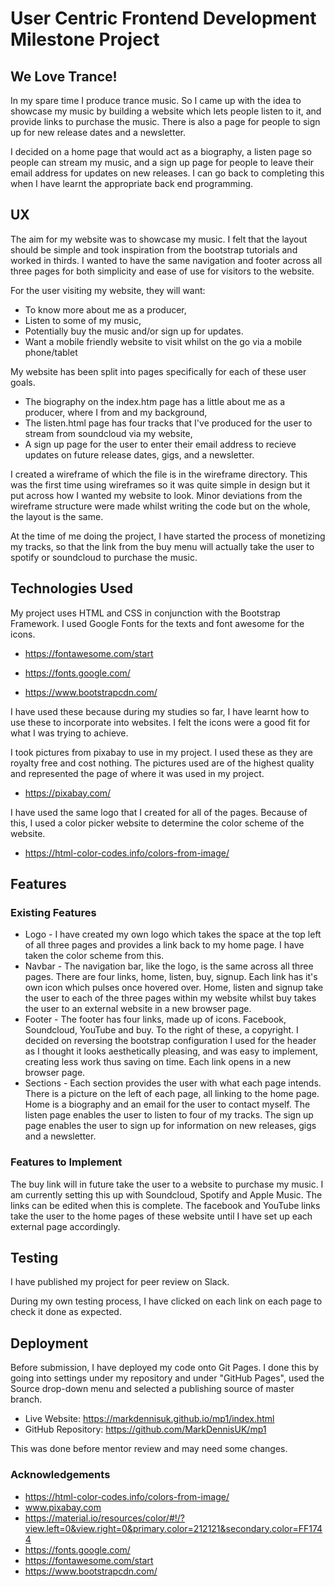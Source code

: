 # User Centric Frontend Development Milestone Project

## We Love Trance!

In my spare time I produce trance music. So I came up with the idea to showcase my music by building a website which lets people listen to it, and provide links to purchase the music. There is also a page for people to sign up for new release dates and a newsletter.

I decided on a home page that would act as a biography, a listen page so people can stream my music, and a sign up page for people to leave their email address for updates on new releases. I can go back to completing this when I have learnt the appropriate back end programming.

## UX

The aim for my website was to showcase my music. I felt that the layout should be simple and took inspiration from the bootstrap tutorials and worked in thirds. I wanted to have the same navigation and footer across all three pages for both simplicity and ease of use for visitors to the website.

For the user visiting my website, they will want:

  * To know more about me as a producer,
  * Listen to some of my music,
  * Potentially buy the music and/or sign up for updates.
  * Want a mobile friendly website to visit whilst on the go via a mobile phone/tablet
  
My website has been split into pages specifically for each of these user goals. 

  * The biography on the index.htm page has a little about me as a producer, where I from and my background,
  * The listen.html page has four tracks that I've produced for the user to stream from soundcloud via my website,
  * A sign up page for the user to enter their email address to recieve updates on future release dates, gigs, and a newsletter.

I created a wireframe of which the file is in the wireframe directory. This was the first time using wireframes so it was quite simple in design but it put across how I wanted my website to look. Minor deviations from the wireframe structure were made whilst writing the code but on the whole, the layout is the same.

At the time of me doing the project, I have started the process of monetizing my tracks, so that the link from the buy menu will actually take the user to spotify or soundcloud to purchase the music.

## Technologies Used

My project uses HTML and CSS in conjunction with the Bootstrap Framework. I used Google Fonts for the texts and font awesome for the icons.

 * https://fontawesome.com/start

 * https://fonts.google.com/

 * https://www.bootstrapcdn.com/
 
I have used these because during my studies so far, I have learnt how to use these to incorporate into websites. I felt the icons were a good fit for what I was trying to achieve.

I took pictures from pixabay to use in my project. I used these as they are royalty free and cost nothing. The pictures used are of the highest quality and represented the page of where it was used in my project.

 * https://pixabay.com/

I have used the same logo that I created for all of the pages. Because of this, I used a color picker website to determine the color scheme of the website.

 * https://html-color-codes.info/colors-from-image/

## Features

### Existing Features

 * Logo - I have created my own logo which takes the space at the top left of all three pages and provides a link back to my home page. I have taken the color scheme from this.
 * Navbar - The navigation bar, like the logo, is the same across all three pages. There are four links, home, listen, buy, signup. Each link has it's own icon which pulses once hovered over. Home, listen and signup take the user to each of the three pages within my website whilst buy takes the user to an external website in a new browser page.
 * Footer - The footer has four links, made up of icons. Facebook, Soundcloud, YouTube and buy. To the right of these, a copyright. I decided on reversing the bootstrap configuration I used for the header as I thought it looks aesthetically pleasing, and was easy to implement, creating less work thus saving on time. Each link opens in a new browser page.
 * Sections - Each section provides the user with what each page intends. There is a picture on the left of each page, all linking to the home page. Home is a biography and an email for the user to contact myself. The listen page enables the user to listen to four of my tracks. The sign up page enables the user to sign up for information on new releases, gigs and a newsletter. 
 
### Features to Implement

The buy link will in future take the user to a website to purchase my music. I am currently setting this up with Soundcloud, Spotify and Apple Music. The links can be edited when this is complete. The facebook and YouTube links take the user to the home pages of these website until I have set up each external page accordingly.

## Testing

I have published my project for peer review on Slack.

During my own testing process, I have clicked on each link on each page to check it done as expected.

## Deployment

Before submission, I have deployed my code onto Git Pages. I done this by going into settings under my repository and under "GitHub Pages", used the Source drop-down menu and selected a publishing source of master branch.

 * Live Website: https://markdennisuk.github.io/mp1/index.html
 * GitHub Repository: https://github.com/MarkDennisUK/mp1

This was done before mentor review and may need some changes.


### Acknowledgements
 * https://html-color-codes.info/colors-from-image/
 * www.pixabay.com
 * https://material.io/resources/color/#!/?view.left=0&view.right=0&primary.color=212121&secondary.color=FF1744
 * https://fonts.google.com/
 * https://fontawesome.com/start
 * https://www.bootstrapcdn.com/
